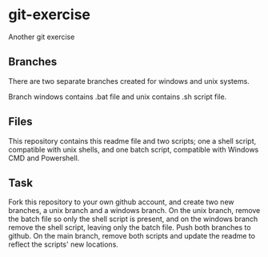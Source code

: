 # git-exercise
Another git exercise


## Branches

There are two separate branches created for windows and unix systems.

Branch windows contains .bat file and unix contains .sh script file. 


## Files
This repository contains this readme file and two scripts; one a shell script, compatible with unix shells, and one batch script, compatible with Windows CMD and Powershell.

## Task
Fork this repository to your own github account, and create two new branches, a unix branch and a windows branch. On the unix branch, remove the batch file so only the shell script is present, and on the windows branch remove the shell script, leaving only the batch file. Push both branches to github. On the main branch, remove both scripts and update the readme to reflect the scripts' new locations.
